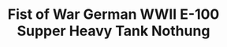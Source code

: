 ---
layout: product
title: "Fist of War German WWII E-100 Supper Heavy Tank Nothung"
price: "3700" 
desc: "Maketa"
img_path: "/assets/img/UA72126.jpg"
brand: "N/A"
available: false
special_offer: false
new: false
soon: false
cat: "010000"
subcat: "013300"
subsubcat: "0N/A"
sifra: "UA72126"
popular: true
---